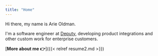 ```yaml
---
title: "Home"
---
```


Hi there, my name is Arie Oldman. 

I'm a software engineer at [Deputy](https://deputy.com), developing 
product integrations and other custom work for enterprise customers.

[**More about me 👉**]({{< relref resume2.md >}})
